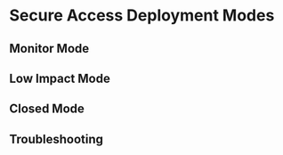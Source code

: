 # Secure Access Deployment Modes

## Monitor Mode



## Low Impact Mode



## Closed Mode



## Troubleshooting




